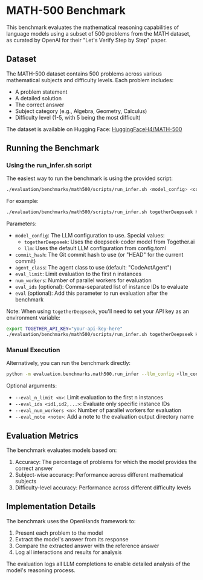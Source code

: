 # MATH-500 Benchmark

This benchmark evaluates the mathematical reasoning capabilities of language models using a subset of 500 problems from the MATH dataset, as curated by OpenAI for their "Let's Verify Step by Step" paper.

## Dataset

The MATH-500 dataset contains 500 problems across various mathematical subjects and difficulty levels. Each problem includes:

- A problem statement
- A detailed solution
- The correct answer
- Subject category (e.g., Algebra, Geometry, Calculus)
- Difficulty level (1-5, with 5 being the most difficult)

The dataset is available on Hugging Face: [HuggingFaceH4/MATH-500](https://huggingface.co/datasets/HuggingFaceH4/MATH-500)

## Running the Benchmark

### Using the run_infer.sh script

The easiest way to run the benchmark is using the provided script:

```bash
./evaluation/benchmarks/math500/scripts/run_infer.sh <model_config> <commit_hash> <agent_class> <eval_limit> <num_workers> [eval_ids] [eval]
```

For example:
```bash
./evaluation/benchmarks/math500/scripts/run_infer.sh togetherDeepseek HEAD CodeActAgent 5 1
```

Parameters:
- `model_config`: The LLM configuration to use. Special values:
  - `togetherDeepseek`: Uses the deepseek-coder model from Together.ai
  - `llm`: Uses the default LLM configuration from config.toml
- `commit_hash`: The Git commit hash to use (or "HEAD" for the current commit)
- `agent_class`: The agent class to use (default: "CodeActAgent")
- `eval_limit`: Limit evaluation to the first n instances
- `num_workers`: Number of parallel workers for evaluation
- `eval_ids` (optional): Comma-separated list of instance IDs to evaluate
- `eval` (optional): Add this parameter to run evaluation after the benchmark

Note: When using `togetherDeepseek`, you'll need to set your API key as an environment variable:

```bash
export TOGETHER_API_KEY="your-api-key-here"
./evaluation/benchmarks/math500/scripts/run_infer.sh togetherDeepseek HEAD CodeActAgent 5 1
```

### Manual Execution

Alternatively, you can run the benchmark directly:

```bash
python -m evaluation.benchmarks.math500.run_infer --llm_config <llm_config> --agent_cls CodeActAgent --max_iterations 10 --eval_output_dir <output_dir>
```

Optional arguments:
- `--eval_n_limit <n>`: Limit evaluation to the first n instances
- `--eval_ids <id1,id2,...>`: Evaluate only specific instance IDs
- `--eval_num_workers <n>`: Number of parallel workers for evaluation
- `--eval_note <note>`: Add a note to the evaluation output directory name

## Evaluation Metrics

The benchmark evaluates models based on:

1. Accuracy: The percentage of problems for which the model provides the correct answer
2. Subject-wise accuracy: Performance across different mathematical subjects
3. Difficulty-level accuracy: Performance across different difficulty levels

## Implementation Details

The benchmark uses the OpenHands framework to:

1. Present each problem to the model
2. Extract the model's answer from its response
3. Compare the extracted answer with the reference answer
4. Log all interactions and results for analysis

The evaluation logs all LLM completions to enable detailed analysis of the model's reasoning process.